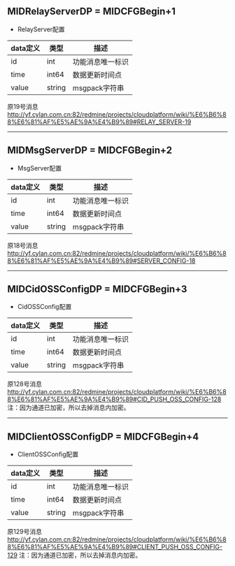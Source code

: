 ## MIDRelayServerDP = MIDCFGBegin+1

*   RelayServer配置

|  data定义 |    类型 | 描述 | 
| --- | --- | --- |
|id|int| 功能消息唯一标识|
|time| int64| 数据更新时间点 |
|value|string|  msgpack字符串 |
 
 
原19号消息 http://yf.cylan.com.cn:82/redmine/projects/cloudplatform/wiki/%E6%B6%88%E6%81%AF%E5%AE%9A%E4%B9%89#RELAY_SERVER-19

--------------------------------------------------------------------------------------------------------------------------

## MIDMsgServerDP = MIDCFGBegin+2

*  MsgServer配置

|  data定义 |    类型| 描述 | 
|---|---|---|
|id|int| 功能消息唯一标识|
|time| int64 | 数据更新时间点 |
|value|string|  msgpack字符串 |
 
原18号消息 http://yf.cylan.com.cn:82/redmine/projects/cloudplatform/wiki/%E6%B6%88%E6%81%AF%E5%AE%9A%E4%B9%89#SERVER_CONFIG-18
 
-------

## MIDCidOSSConfigDP = MIDCFGBegin+3

*  CidOSSConfig配置

|  data定义 |    类型| 描述 | 
|---|---|---|
|id|int| 功能消息唯一标识|
|time| int64| 数据更新时间点 |
|value|string|  msgpack字符串 |
 
原128号消息 http://yf.cylan.com.cn:82/redmine/projects/cloudplatform/wiki/%E6%B6%88%E6%81%AF%E5%AE%9A%E4%B9%89#CID_PUSH_OSS_CONFIG-128
注：因为通道已加密，所以去掉消息内加密。
 
----------------------------------------------------------------------------------------------------------------------------

## MIDClientOSSConfigDP = MIDCFGBegin+4

*  ClientOSSConfig配置

|  data定义 |    类型| 描述 | 
|---|---|---|
|id|int| 功能消息唯一标识|
|time| int64| 数据更新时间点 |
|value|string|  msgpack字符串 |
 
原129号消息 http://yf.cylan.com.cn:82/redmine/projects/cloudplatform/wiki/%E6%B6%88%E6%81%AF%E5%AE%9A%E4%B9%89#CLIENT_PUSH_OSS_CONFIG-129
注：因为通道已加密，所以去掉消息内加密。
